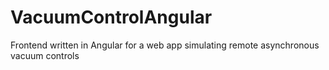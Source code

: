 # VacuumControlAngular
Frontend written in Angular for a web app simulating remote asynchronous vacuum controls
